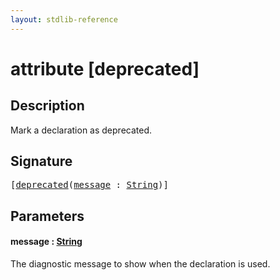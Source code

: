 ```yaml
---
layout: stdlib-reference
---
```


# attribute [deprecated]

## Description

Mark a declaration as deprecated.

## Signature

<pre>
[<a href="deprecated.html">deprecated</a>(<a href="deprecated.html#decl-message" class="code_param">message</a> : <a href="../types/string-0/index.html" class="code_type">String</a>)]
</pre>

## Parameters

####  <a id="decl-message"></a>message  : [String](../types/string-0/index.html)
The diagnostic message to show when the declaration is used.


